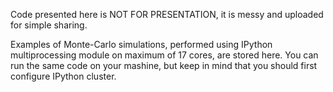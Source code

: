 Code presented here is NOT FOR PRESENTATION, it is messy and uploaded for simple sharing.

Examples of Monte-Carlo simulations, performed using IPython multiprocessing module on maximum of 17 cores, are stored here. 
You can run the same code on your mashine, but keep in mind that you should first configure IPython cluster.
